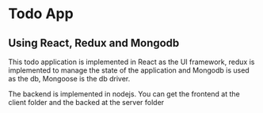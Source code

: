 # Todo App
## Using React, Redux and Mongodb

This todo application is implemented in React as the UI framework, redux is implemented to manage the state of the application and Mongodb is used as the db, Mongoose is the db driver.

The backend is implemented in nodejs. You can get the frontend at the client folder and the backed at the server folder